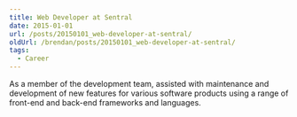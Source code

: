 ```yaml
---
title: Web Developer at Sentral
date: 2015-01-01
url: /posts/20150101_web-developer-at-sentral/
oldUrl: /brendan/posts/20150101_web-developer-at-sentral/
tags:
  - Career
---
```


As a member of the development team, assisted with maintenance and development of new features for various software products using a range of front-end and back-end frameworks and languages.
